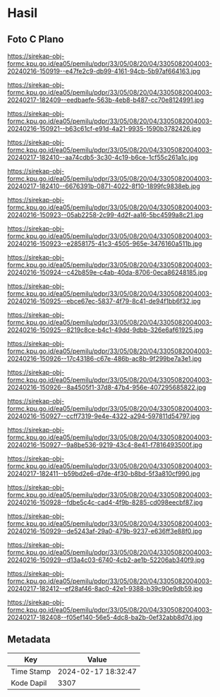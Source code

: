 # Hasil

## Foto C Plano

https://sirekap-obj-formc.kpu.go.id/ea05/pemilu/pdpr/33/05/08/20/04/3305082004003-20240216-150919--e47fe2c9-db99-4161-94cb-5b97af664163.jpg

https://sirekap-obj-formc.kpu.go.id/ea05/pemilu/pdpr/33/05/08/20/04/3305082004003-20240217-182409--eedbaefe-563b-4eb8-b487-cc70e8124991.jpg

https://sirekap-obj-formc.kpu.go.id/ea05/pemilu/pdpr/33/05/08/20/04/3305082004003-20240216-150921--b63c61cf-e91d-4a21-9935-1590b3782426.jpg

https://sirekap-obj-formc.kpu.go.id/ea05/pemilu/pdpr/33/05/08/20/04/3305082004003-20240217-182410--aa74cdb5-3c30-4c19-b6ce-1cf55c261a1c.jpg

https://sirekap-obj-formc.kpu.go.id/ea05/pemilu/pdpr/33/05/08/20/04/3305082004003-20240217-182410--6676391b-0871-4022-8f10-1899fc9838eb.jpg

https://sirekap-obj-formc.kpu.go.id/ea05/pemilu/pdpr/33/05/08/20/04/3305082004003-20240216-150923--05ab2258-2c99-4d2f-aa16-5bc4599a8c21.jpg

https://sirekap-obj-formc.kpu.go.id/ea05/pemilu/pdpr/33/05/08/20/04/3305082004003-20240216-150923--e2858175-41c3-4505-965e-3476160a511b.jpg

https://sirekap-obj-formc.kpu.go.id/ea05/pemilu/pdpr/33/05/08/20/04/3305082004003-20240216-150924--c42b859e-c4ab-40da-8706-0eca86248185.jpg

https://sirekap-obj-formc.kpu.go.id/ea05/pemilu/pdpr/33/05/08/20/04/3305082004003-20240216-150925--ebce67ec-5837-4f79-8c41-de94f1bb6f32.jpg

https://sirekap-obj-formc.kpu.go.id/ea05/pemilu/pdpr/33/05/08/20/04/3305082004003-20240216-150925--8219c8ce-b4c1-49dd-9dbb-326e6af61925.jpg

https://sirekap-obj-formc.kpu.go.id/ea05/pemilu/pdpr/33/05/08/20/04/3305082004003-20240216-150926--17c43186-c67e-486b-ac8b-9f299be7a3e1.jpg

https://sirekap-obj-formc.kpu.go.id/ea05/pemilu/pdpr/33/05/08/20/04/3305082004003-20240216-150926--8a4505f1-37d8-47b4-956e-407295685822.jpg

https://sirekap-obj-formc.kpu.go.id/ea05/pemilu/pdpr/33/05/08/20/04/3305082004003-20240216-150927--ccff7319-9e4e-4322-a294-597811d54797.jpg

https://sirekap-obj-formc.kpu.go.id/ea05/pemilu/pdpr/33/05/08/20/04/3305082004003-20240216-150927--9a8be536-9219-43c4-8e41-f7816493500f.jpg

https://sirekap-obj-formc.kpu.go.id/ea05/pemilu/pdpr/33/05/08/20/04/3305082004003-20240217-182411--b59bd2e6-d7de-4f30-b8bd-5f3a810cf990.jpg

https://sirekap-obj-formc.kpu.go.id/ea05/pemilu/pdpr/33/05/08/20/04/3305082004003-20240216-150928--fdbe5c4c-cad4-4f9b-8285-cd098eecbf87.jpg

https://sirekap-obj-formc.kpu.go.id/ea05/pemilu/pdpr/33/05/08/20/04/3305082004003-20240216-150929--de5243af-29a0-479b-9237-e636ff3e88f0.jpg

https://sirekap-obj-formc.kpu.go.id/ea05/pemilu/pdpr/33/05/08/20/04/3305082004003-20240216-150929--d13a4c03-6740-4cb2-ae1b-52206ab340f9.jpg

https://sirekap-obj-formc.kpu.go.id/ea05/pemilu/pdpr/33/05/08/20/04/3305082004003-20240217-182412--ef28af46-8ac0-42e1-9388-b39c90e9db59.jpg

https://sirekap-obj-formc.kpu.go.id/ea05/pemilu/pdpr/33/05/08/20/04/3305082004003-20240217-182408--f05ef140-56e5-4dc8-ba2b-0ef32abb8d7d.jpg


## Metadata

| Key        | Value               |
| ---------- | ------------------- |
| Time Stamp | 2024-02-17 18:32:47 |
| Kode Dapil | 3307                |



